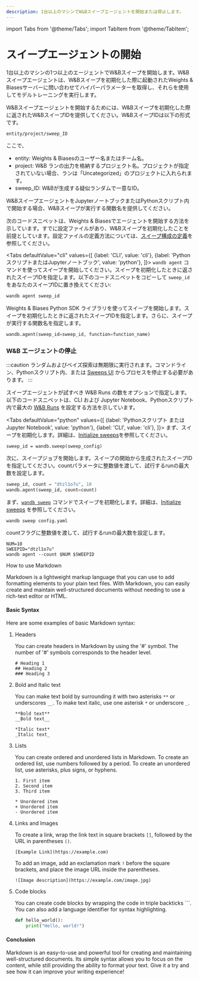 ```yaml
---
description: 1台以上のマシンでW&Bスイープエージェントを開始または停止します。
---
```

import Tabs from '@theme/Tabs';
import TabItem from '@theme/TabItem';

# スイープエージェントの開始

<head>
  <title>W&Bスイープの開始または停止</title>
</head>

1台以上のマシンの1つ以上のエージェントでW&Bスイープを開始します。W&Bスイープエージェントは、W&Bスイープを初期化した際に起動されたWeights & Biasesサーバーに問い合わせてハイパーパラメーターを取得し、それらを使用してモデルトレーニングを実行します。

W&Bスイープエージェントを開始するためには、W&Bスイープを初期化した際に返されたW&BスイープIDを提供してください。W&BスイープIDは以下の形式です。

```bash
entity/project/sweep_ID
```

ここで、

* entity: Weights & Biasesのユーザー名またはチーム名。
* project: W&B ランの出力を格納するプロジェクト名。プロジェクトが指定されていない場合、ランは「Uncategorized」のプロジェクトに入れられます。
* sweep\_ID: W&Bが生成する疑似ランダムで一意なID。

W&BスイープエージェントをJupyterノートブックまたはPythonスクリプト内で開始する場合、W&Bスイープが実行する関数名を提供してください。

次のコードスニペットは、Weights & Biasesでエージェントを開始する方法を示しています。すでに設定ファイルがあり、W&Bスイープを初期化したことを前提としています。設定ファイルの定義方法については、[スイープ構成の定義](https://docs.wandb.ai/guides/sweeps/define-sweep-configuration)を参照してください。

<Tabs
  defaultValue="cli"
  values={[
    {label: 'CLI', value: 'cli'},
    {label: 'PythonスクリプトまたはJupyterノートブック', value: 'python'},
  ]}>
  <TabItem value="cli">
`wandb agent` コマンドを使ってスイープを開始してください。スイープを初期化したときに返されたスイープIDを指定します。以下のコードスニペットをコピーして `sweep_id` をあなたのスイープIDに置き換えてください:

```bash
wandb agent sweep_id
```
  </TabItem>
  <TabItem value="python">

Weights & Biases Python SDK ライブラリを使ってスイープを開始します。スイープを初期化したときに返されたスイープIDを指定します。さらに、スイープが実行する関数名を指定します。

```python
wandb.agent(sweep_id=sweep_id, function=function_name)
```
  </TabItem>
</Tabs>

### W&B エージェントの停止

:::caution
ランダムおよびベイズ探索は無期限に実行されます。コマンドライン、Pythonスクリプト内、または [Sweeps UI](./visualize-sweep-results.md) からプロセスを停止する必要があります。
:::

スイープエージェントが試すべき W&B Runs の数をオプションで指定します。以下のコードスニペットは、CLI および Jupyter Notebook、Pythonスクリプト内で最大の [W&B Runs](../../ref/python/run.md) を設定する方法を示しています。

<Tabs
  defaultValue="python"
  values={[
    {label: 'Pythonスクリプト または Jupyter Notebook', value: 'python'},
    {label: 'CLI', value: 'cli'},
  ]}>
  <TabItem value="python">
まず、スイープを初期化します。詳細は、[Initialize sweeps](https://docs.wandb.ai/guides/sweeps/initialize-sweeps)を参照してください。

```
sweep_id = wandb.sweep(sweep_config)
```

次に、スイープジョブを開始します。スイープの開始から生成されたスイープIDを指定してください。countパラメータに整数値を渡して、試行するrunの最大数を設定します。

```python
sweep_id, count = "dtzl1o7u", 10
wandb.agent(sweep_id, count=count)
```
  </TabItem>
  <TabItem value="cli">

まず、[`wandb sweep`](https://docs.wandb.ai/ref/cli/wandb-sweep) コマンドでスイープを初期化します。詳細は、[Initialize sweeps](https://docs.wandb.ai/guides/sweeps/initialize-sweeps) を参照してください。

```
wandb sweep config.yaml
```

countフラグに整数値を渡して、試行するrunの最大数を設定します。

```
NUM=10
SWEEPID="dtzl1o7u"
wandb agent --count $NUM $SWEEPID
```
  </TabItem>
</Tabs>
How to use Markdown

Markdown is a lightweight markup language that you can use to add formatting elements to your plain text files. With Markdown, you can easily create and maintain well-structured documents without needing to use a rich-text editor or HTML.

#### Basic Syntax

Here are some examples of basic Markdown syntax:

1. Headers

   You can create headers in Markdown by using the '#' symbol. The number of '#' symbols corresponds to the header level.

   ```
   # Heading 1
   ## Heading 2
   ### Heading 3
   ```

2. Bold and Italic text

   You can make text bold by surrounding it with two asterisks `**` or underscores `__`. To make text italic, use one asterisk `*` or underscore `_`.

   ```
   **Bold text**
   __Bold text__

   *Italic text*
   _Italic text_
   ```

3. Lists

   You can create ordered and unordered lists in Markdown. To create an ordered list, use numbers followed by a period. To create an unordered list, use asterisks, plus signs, or hyphens.

   ```
   1. First item
   2. Second item
   3. Third item

   * Unordered item
   + Unordered item
   - Unordered item
   ```

4. Links and Images

   To create a link, wrap the link text in square brackets `[]`, followed by the URL in parentheses `()`.

   ```
   [Example Link](https://example.com)
   ```

   To add an image, add an exclamation mark `!` before the square brackets, and place the image URL inside the parentheses.

   ```
   ![Image description](https://example.com/image.jpg)
   ```

5. Code blocks

   You can create code blocks by wrapping the code in triple backticks ```. You can also add a language identifier for syntax highlighting.

   ```python
   def hello_world():
       print("Hello, world!")
   ```

#### Conclusion

Markdown is an easy-to-use and powerful tool for creating and maintaining well-structured documents. Its simple syntax allows you to focus on the content, while still providing the ability to format your text. Give it a try and see how it can improve your writing experience!